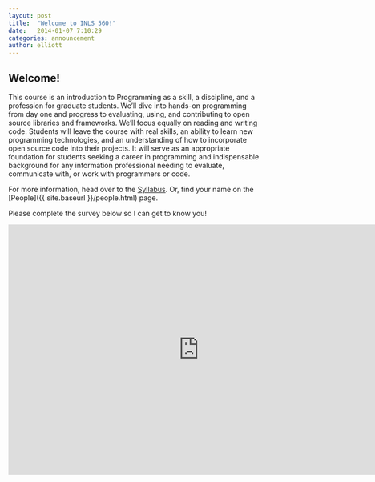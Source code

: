 ```yaml
---
layout: post
title:  "Welcome to INLS 560!"
date:   2014-01-07 7:10:29
categories: announcement
author: elliott
---
```


## Welcome!

This course is an introduction to Programming as a skill, a discipline, and a profession for graduate students.  We’ll dive into hands-on programming from day one and progress to evaluating, using, and contributing to open source libraries and frameworks.  We’ll focus equally on reading and writing code.  Students will leave the course with real skills, an ability to learn new programming technologies, and an understanding of how to incorporate open source code into their projects.  It will serve as an appropriate foundation for students seeking a career in programming and indispensable background for any information professional needing to evaluate, communicate with, or work with programmers or code.

For more information, head over to the [Syllabus]({{site.baseurl}}/syllabus.html).  Or, find your name on the [People]({{ site.baseurl }}/people.html) page.

Please complete the survey below so I can get to know you!

<iframe src="https://docs.google.com/forms/d/1i_Bf9tsfEJVHSRDiGb2Q-Hi8cp-ur5NQmWMEYy-d2Ao/viewform?embedded=true" width="760" height="500" frameborder="0" marginheight="0" marginwidth="0">Loading...</iframe>
